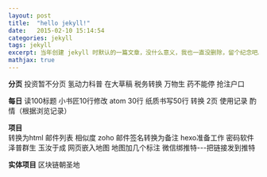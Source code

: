 ```yaml
---
layout: post
title:  "hello jekyll!"
date:   2015-02-10 15:14:54
categories: jekyll
tags: jekyll
excerpt: 当年创建 jekyll 时默认的一篇文章，没什么意义，我也一直没删除，留个纪念吧。
mathjax: true
---
```


**分页**
投资暂不分页
氢动力科普 在大草稿
税务转换
万物生 药不能停
抢注户口

**每日**
读100标题
小书匠10行修改
atom 30行
纸质书写50行 转换 2页
使用记录 酌情（根据浏览记录）

**项目**  
转换为html
邮件列表 相似度
zoho
邮件签名转换为备注
hexo准备工作
密码软件 泽普群生 玉汝于成
网页嵌入地图 地图加几个标注
微信绑推特---把链接发到推特  

**实体项目**
区块链朝圣地
